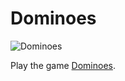# Dominoes

![Dominoes](https://upload.wikimedia.org/wikipedia/commons/8/86/COLLECTIE_TROPENMUSEUM_Bemanning_tijdens_een_spel_domino_aan_boord_van_een_schip_TMnr_60008507.jpg)

Play the game [Dominoes](https://en.wikipedia.org/wiki/Dominoes). 
